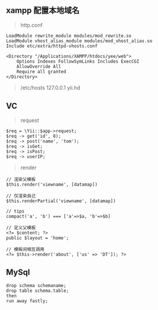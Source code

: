 ## xampp 配置本地域名

> http.conf
```
LoadModule rewrite_module modules/mod_rewrite.so
LoadModule vhost_alias_module modules/mod_vhost_alias.so
Include etc/extra/httpd-vhosts.conf
```

```
<Directory "/Applications/XAMPP/htdocs/yee/web">  
    Options Indexes FollowSymLinks Includes ExecCGI  
    AllowOverride All  
    Require all granted  
</Directory>
```

> /etc/hosts
127.0.0.1 yii.hd

## VC

> request

```
$req = \Yii::$app->request;
$req -> get('id', 8);
$req -> post('name', 'tom');
$req -> isGet;
$req -> isPost;
$req -> userIP;
```

> render

```
// 渲染父模板
$this.render('viewname', [datamap])

// 仅渲染自己
$this.renderPartial('viewname', [datamap])

// tips
compact('a', 'b') === ['a'=>$a, 'b'=>$b]

// 定义父模板
<?= $content; ?>
public $layout = 'home';

// 模板间相互调用
<?= $this->render('about', ['us' => 'DT']); ?>
```

## MySql
```
drop schema schemaname;
drop table schema.table;
then
run away fastly;
```
